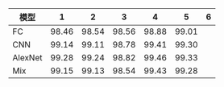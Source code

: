 | 模型    | 1     | 2     | 3     | 4     | 5     | 6    |
| ------- | ----- | ----- | ----- | ----- | ----- | ---- |
| FC      | 98.46 | 98.54 | 98.56 | 98.88 | 99.01 |      |
| CNN     | 99.14 | 99.11 | 98.78 | 99.41 | 99.30 |      |
| AlexNet | 99.28 | 99.24 | 98.82 | 99.46 | 99.33 |      |
| Mix     | 99.15 | 99.13 | 98.54 | 99.43 | 99.28 |      |

